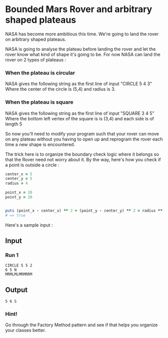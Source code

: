 Bounded Mars Rover and arbitrary shaped plateaus
================================================

NASA has become more ambitious this time. We're going to land the rover
on arbitrary shaped plateaus.

NASA is going to analyse the plateau before landing the rover
and let the rover know what kind of shape it's going to be.
For now NASA can land the rover on 2 types of plateaus :

### When the plateau is circular
NASA gives the following string as the first line of input
"CIRCLE 5 4 3"
Where the center of the circle is (5,4) and radius is 3.

### When the plateau is square
NASA gives the following string as the first line of input
"SQUARE 3 4 5"
Where the bottom left vertex of the square is is (3,4) and
each side is of length 5

So now you'll need to modify your program such that
your rover can move on any plateau without you having to
open up and reprogram the rover each time a new shape is encountered.

The trick here is to organize the boundary check logic where it belongs
so that the Rover need not worry about it. By the way, here's how
you check if a point is outside a circle : 

```ruby
center_x = 5
center_y = 5
radius = 4

point_x = 10
point_y = 10


puts (point_x - center_x) ** 2 + (point_y - center_y) ** 2 > radius ** 2
# => true
```

Here's a sample input :

## Input

### Run 1
```
CIRCLE 5 5 2
6 5 N
MRMLMLMRMRRM
```

## Output

```
5 6 S
```

### Hint!
Go through the Factory Method pattern and see if that helps you organize your classes better.